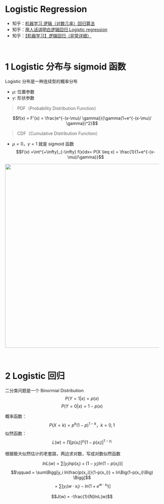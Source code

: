 &emsp;
# Logistic Regression
- 知乎：[机器学习 逻辑（对数几率）回归算法](https://zhuanlan.zhihu.com/p/416281720)
- 知乎：[用人话讲明白逻辑回归 Logistic regression](https://zhuanlan.zhihu.com/p/139122386)
- 知乎：[【机器学习】逻辑回归（非常详细）](https://zhuanlan.zhihu.com/p/74874291)



&emsp;
# 1 Logistic 分布与 sigmoid 函数
Logistic 分布是一种连续型的概率分布
- $\mu$: 位置参数
- $\gamma$: 形状参数

>PDF（Probability Distribution Function）

$$f(x) = F'(x) = \frac{e^{-(x-\mu)/ \gamma}}{\gamma(1+e^{-(x-\mu)/ \gamma})^2}$$

>CDF（Cumulative Distribution Function）
- $\mu=0，\gamma=1$ 就是 sigmoid 函数
$$F(x) =\int^{+\infty}_{-\infty} f(x)dx= P(X \leq x) = \frac{1}{1+e^{-(x-\mu)/\gamma}}$$

<div align=center>
    <image src='imgs/logistic.png' width=600>
</div>



&emsp;
# 2 Logistic 回归

二分类问题是一个 Binormial Distribution
$$P(Y=1 | x) = p(x)$$
$$P(Y=0 | x) = 1 - p(x)$$

概率函数：
$$P(X=k) = p^k(1-p)^{1-k}， k=0, 1$$
似然函数：
$$L(w) = \prod[p(x_i)]^{y_i}[1 - p(x_i)]^{1-y_i}$$

根据极大似然估计的老套路，两边求对数，写成对数似然函数

$$\ lnL(w) = \sum\Bigg[y_i lnp(x_i) + \Big(1-y_i\Big)ln\Big(1-p(x_i)\Big) \Bigg]$$
$$\qquad = \sum\Bigg[y_i ln\frac{p(x_i)}{1-p(x_i)} + ln\Big(1-p(x_i)\Big) \Bigg]$$
$$= \sum\Bigg[y_i(w\cdot x_i) - ln\Big(1+e^{w \cdot x_i}\Big) \Bigg]$$



$$J(w) = -\frac{1}{N}lnL(w)$$

